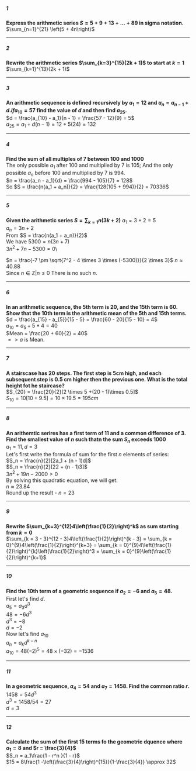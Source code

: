 ##### 1
**Express the arithmetic series $S = 5 + 9 + 13 + ... + 89$ in sigma notation.**\
$\sum_{n=1}^{21} \left(5 + 4n\right)$
______________
##### 2
**Rewrite the arithmetic series $\sum_{k=3}^{15}(2k + 1)$ to start at $k = 1$**\
$\sum_{k=1}^{13}(2k + 1)$
______________
##### 3
**An arithmetic sequence is defined recursively by $a_1 = 12$ and $a_n = a_{n-1} + d. if a_{10} = 57$ find the value of $d$ and then find $a_{25}$.**\
$d = \frac{a_{10} - a_1}{n - 1} = \frac{57 - 12}{9} = 5$\
$a_{25} = a_1 + d(n - 1) = 12 + 5(24) = 132$
____
##### 4
**Find the sum of all multiples of 7 between 100 and 1000**\
The only possible $a_1$ after 100 and multiplied by 7 is 105;
And the only possible $a_n$ before 100 and multiplied by 7 is 994.\
$n = \frac{a_n - a_1}{d} = \frac{994 - 105}{7} = 128$\
So $S = \frac{n(a_1 + a_n)}{2} = \frac{128(105 + 994)}{2} = 70336$
__________
##### 5
**Given the arithmetic series $S = \sum_{k=1}{n}(3k + 2)$**
$a_1 = 3 + 2 = 5$\
$a_n = 3n + 2$\
From $S = \frac{n(a_1 + a_n)}{2}$\
We have $5300 = n(3n + 7)$\
$3n^2 + 7n - 5300 = 0$\

$n = \frac{-7 \pm \sqrt{7^2 - 4 \times 3 \times (-5300)}}{2 \times 3}$
$n \approx 40.88$\
Since $n \in \mathbb{Z} | n \le 0$
There is no such $n$.
______
##### 6
**In an arithmetic sequence, the 5th term is 20, and the 15th term is 60. Show that the 10th term is the arithmetic mean of the 5th and 15th terms.**\
$d = \frac{a_{15} - a_{5}}{15 - 5} = \frac{60 - 20}{15 - 10} = 4$\
$a_{10} = a_5 + 5 * 4 = 40$\
$Mean = \frac{20 + 60}{2} = 40$\
$=> a$ is Mean.
____
##### 7
**A stairscase has 20 steps. The first step is 5cm high, and each subsequent step is 0.5 cm higher then the previous one. What is the total height fot he staircase?**\
$S_{20} = \frac{20}{2}[2 \times 5 +(20 - 1)\times 0.5]$\
$S_{10} = 10[10 + 9.5] = 10 \times 19.5 = 195 cm$
____
##### 8
**An arithemtic serires has a first term of 11 and a common difference of 3. Find the smallest value of $n$ such thatn the sum $S_n$ exceeds 1000**\
$a_1 = 11, d = 3$\
Let's first write the formula of sum for the first $n$ elements of series:\
$S_n = \frac{n}{2}[2a_1 + (n - 1)d]$\
$S_n = \frac{n}{2}[22 + (n - 1)3]$\
$3n^2 + 19n - 2000 > 0$\
By solving this quadratic equation, we will get:\
$n \approx 23.84$\
Round up the result - $n = 23$
____
##### 9
**Rewrite $\sum_{k=3}^{12}4\left(\frac{1}{2}\right)^k$ as sum starting from $k=0$**\
$\sum_{k = 3 - 3}^{12 - 3}4\left(\frac{1}{2}\right)^{k - 3} = \sum_{k = 0}^{9}4\left(\frac{1}{2}\right)^{k+3} = \sum_{k = 0}^{9}4\left(\frac{1}{2}\right)^{k}\left(\frac{1}{2}\right)^3 = \sum_{k = 0}^{9}\left(\frac{1}{2}\right)^{k+1}$
____
##### 10
**Find the 10th term of a geometric sequence if $a_2 = -6$ and $a_5 = 48.$**\
First let's find $d$.\
$a_5 = a_3d^3$\
$48 = -6d^3$\
$d^3 = -8$\
$d = -2$\
Now let's find $a_10$\
$a_n = a_kd^{k - n}$\
$a_{10} = 48 (-2)^5 = 48 \times (-32) = -1536$
_____
##### 11
**In a geometric sequence, $a_4 = 54$ and $a_7 = 1458$. Find the common ratio $r$.**\
$1458 = 54d^3$\
$d^3 = 1458 / 54 = 27$\
$d = 3$
___________________
##### 12
**Calculate the sum of the first 15 terms fo the geometric dquence where $a_1 = 8$ and $r = \frac{3}{4}$**\
$S_n = a_1\frac{1 - r^n }{1 - r}$\
$15 = 8\frac{1 -\left(\frac{3}{4}\right)^{15}}{1-\frac{3}{4}} \approx 32$